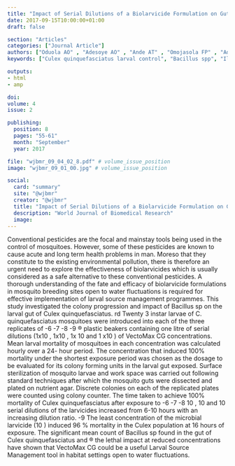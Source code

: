 ```yaml
---
title: "Impact of Serial Dilutions of a Biolarvicide Formulation on Gut Bacillus Spp Progression and Mortality of Culex Quinquefasciatus Mosquito Larvae"
date: 2017-09-15T10:00:00+01:00
draft: false

section: "Articles"
categories: ["Journal Article"]
authors: ["Oduola AO" , "Adesoye AO" , "Ande AT" , "Omojasola FP" , "Adelaja OJ" , "Ahmed El-Imam A"]
keywords: ["Culex quinquefasciatus larval control", "Bacillus spp", "Ilorin North Central, Nigeria"]

outputs: 
- html
- amp

doi:
volume: 4
issue: 2

publishing:
  position: 8
  pages: "55-61"
  month: "September"
  year: 2017

file: "wjbmr_09_04_02_8.pdf" # volume_issue_position
image: "wjbmr_09_01_00.jpg" # volume_issue_position

social:
  card: "summary"
  site: "@wjbmr"
  creator: "@wjbmr"
  title: "Impact of Serial Dilutions of a Biolarvicide Formulation on Gut Bacillus Spp Progression and Mortality of Culex Quinquefasciatus Mosquito Larvae"
  description: "World Journal of Biomedical Research"
  image:
---
```

Conventional pesticides are the focal and mainstay tools being used in the control of mosquitoes. However,
some of these pesticides are known to cause acute and long term health problems in man. Moreso that they
constitute to the existing environmental pollution, there is therefore an urgent need to explore the effectiveness
of biolarvicides which is usually considered as a safe alternative to these conventional pesticides. A thorough
understanding of the fate and efficacy of biolarvicide formulations in mosquito breeding sites open to water
fluctuations is required for effective implementation of larval source management programmes. This study
investigated the colony progression and impact of Bacillus sp on the larval gut of Culex quinquefasciatus.
rd Twenty 3 instar larvae of C. quinquefasciatus mosquitoes were introduced into each of the three replicates of
-6 -7 -8 -9 ®
plastic beakers containing one litre of serial dilutions (1x10 , 1x10 , 1x 10 and 1 x10 ) of VectoMax CG
concentrations. Mean larval mortality of mosquitoes in each concentration was calculated hourly over a 24-
hour period. The concentration that induced 100% mortality under the shortest exposure period was chosen as
the dosage to be evaluated for its colony forming units in the larval gut exposed. Surface sterilization of
mosquito larvae and work space was carried out following standard techniques after which the mosquito guts
were dissected and plated on nutrient agar. Discrete colonies on each of the replicated plates were counted
using colony counter. The time taken to achieve 100% mortality of Culex quinquefasciatus after exposure to
-6 -7 -8 10 , 10 and 10 serial dilutions of the larvicides increased from 6-10 hours with an increasing dilution ratio.
-9 The least concentration of the microbial larvicide (10 ) induced 96 % mortality in the Culex population at 16
hours of exposure. The significant mean count of Bacillus sp found in the gut of Culex quinquefasciatus and
®
the lethal impact at reduced concentrations have shown that VectoMax CG could be a useful Larval Source
Management tool in habitat settings open to water fluctuations. 
